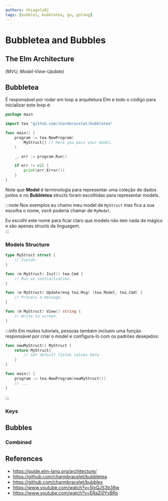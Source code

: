 ```yaml
---
authors: thiagola92
tags: [bubbles, bubbletea, go, golang]
---
```


# Bubbletea and Bubbles

## The Elm Architecture
*(MVU, Model-View-Update)*  


## Bubbletea
É responsável por rodar em loop a arquitetura Elm e todo o código para inicializar este loop é:  

```go
package main

import tea "github.com/charmbracelet/bubbletea"

func main() {
    program := tea.NewProgram(
        MyStruct{} // Here you pass your model.
    )

    _, err := program.Run()

    if err != nil {
        print(err.Error())
    }
}
```

Note que **Model** é terminologia para representar uma coleção de dados juntos e no **Bubbletea** structs foram escolhidas para representar models.  

:::note
Nos exemplos eu chamo meu model de `MyStruct` mas fica a sua escolha o nome, você poderia chamar de `MyModel`.  

Eu escolhi este nome para ficar claro que models não tem nada de mágico e são apenas structs da linguagem.  
:::

### Models Structure

```go
type MyStruct struct {
    // Fields.
}

func (m MyStruct) Init() tea.Cmd {
    // Run on initialization.
}

func (m MyStruct) Update(msg tea.Msg) (tea.Model, tea.Cmd) {
    // Process a message.
}

func (m MyStruct) View() string {
    // Write to screen.
}
```

:::info
Em muitos tutoriais, pessoas também incluem uma função responsável por criar o model e configura-lo com os padrões desejados:  

```go
func newMyStruct() MyStruct {
    return MyStruct{
        // Set default fields values here
    }
}

func main() {
    program := tea.NewProgram(newMyStruct())
    // ...
}
```
:::

### Keys

## Bubbles

### Combined

## References
- https://guide.elm-lang.org/architecture/
- https://github.com/charmbracelet/bubbletea
- https://github.com/charmbracelet/bubbles
- https://www.youtube.com/watch?v=5lxQJS3b38w
- https://www.youtube.com/watch?v=ERaZi0YvBRs